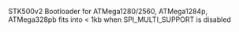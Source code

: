 STK500v2 Bootloader for ATMega1280/2560, ATMega1284p, ATMega328pb fits into < 1kb when SPI_MULTI_SUPPORT is disabled 
